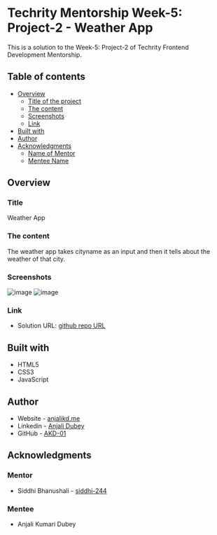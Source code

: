 # Techrity Mentorship Week-5: Project-2 - Weather App

This is a solution to the Week-5: Project-2 of Techrity Frontend Development Mentorship. 

## Table of contents

- [Overview](#overview)
  - [Title of the project](#title)
  - [The content](#the-content)
  - [Screenshots](#screenshots)
  - [Link](#link)
- [Built with](#built-with)
- [Author](#author)
- [Acknowledgments](#acknowledgments)
   - [Name of Mentor](#mentor)
   - [Mentee Name](#mentee)

## Overview

### Title
Weather App

### The content

The weather app takes cityname as an input and then it tells about the weather of that city.

### Screenshots

![image](https://user-images.githubusercontent.com/83454075/193794857-dc67593a-524c-4189-bbcc-a191212e68a7.png)
![image](https://user-images.githubusercontent.com/83454075/193794954-a0b392f3-3fec-4a25-8a23-27b2e209321b.png)

### Link

- Solution URL: [github repo URL](https://github.com/AKD-01/techrity/tree/Anjali_Kumari_Dubey/TMP2022/ANJALI_KUMARI_DUBEY/week-5/Project-2)

## Built with

- HTML5 
- CSS3
- JavaScript

## Author

- Website - [anjalikd.me](https://www.anjalikd.me/)
- Linkedin - [Anjali Dubey](https://www.linkedin.com/in/akd-anjali-dubey-2001)
- GitHub - [AKD-01](https://github.com/AKD-01)

## Acknowledgments

### Mentor
- Siddhi Bhanushali - [siddhi-244](https://github.com/siddhi-244)

### Mentee
- Anjali Kumari Dubey